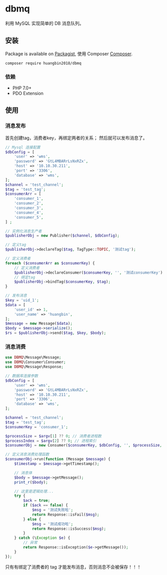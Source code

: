 # dbmq
利用 MySQL 实现简单的 DB 消息队列。

## 安装

Package is available on [Packagist](https://packagist.org/packages/huangbin2018/dbmq),
使用 Composer [Composer](http://getcomposer.org).

```shell
composer require huangbin2018/dbmq
```

### 依赖

- PHP 7.0+
- PDO Extension

## 使用
### 消息发布
首先创建tag，消费者key，再绑定两者的关系；
然后就可以发布消息了。
```php
// Mysql 连接配置
$dbConfig = [
    'user' => 'wms',
    'password' => 'GtL4MBARrLsNxRZx',
    'host' => '10.10.30.211',
    'port' => '3306',
    'database' => 'wms',
];
$channel = 'test_channel';
$tag = 'test_tag';
$consumerArr = [
    'consumer_1',
    'consumer_2',
    'consumer_3',
    'consumer_4',
    'consumer_5',
] ;

// 实例化消息生产者
$publisherObj = new Publisher($channel, $dbConfig);

// 定义tag
$publisherObj->declareTag($tag, TagType::TOPIC, '测试tag');

// 定义消费者
foreach ($consumerArr as $consumerKey) {
    // 定义消费者
    $publisherObj->declareConsumer($consumerKey, '', '测试consumerKey');
    // 绑定tag
    $publisherObj->bindTag($consumerKey, $tag);
}

// 发布消息
$key = 'uid_1';
$data = [
    'user_id' => 1,
    'user_name' => 'huangbin',
];
$message = new Message($data);
$body = $message->serialize();
$rs = $publisherObj->send($tag, $key, $body);

```

### 消息消费

```php
use DBMQ\Message\Message;
use DBMQ\Consumer\Consumer;
use DBMQ\Message\Response;

// 数据库连接参数
$dbConfig = [
    'user' => 'wms',
    'password' => 'GtL4MBARrLsNxRZx',
    'host' => '10.10.30.211',
    'port' => '3306',
    'database' => 'wms',
];

$channel = 'test_channel';
$tag = 'test_tag';
$consumerKey = 'consumer_1';

$processSize = $argv[1] ?? 0; // 消费者进程数
$processIndex = $argv[2] ?? 0; // 进程索引
$consumerObj = new Consumer($consumerKey, $dbConfig, '', $processSize, $processIndex);

// 定义消息消费处理函数
$consumerObj->run(function (Message $message) {
    $timestamp = $message->getTimestamp();

    // 消息体
    $body = $message->getMessage();
    print_r($body);

    // 这里是逻辑处理...
    try {
        $ack = true;
        if ($ack == false) {
            $msg = '测试失败啦';
            return Response::isFail($msg);
        } else {
            $msg = '测试成功啦';
            return Response::isSuccess($msg);
        }
    } catch (\Exception $e) {
        // 异常
        return Response::isException($e->getMessage());
    }
});
```
只有有绑定了消费者的 tag 才能发布消息，否则消息不会被保存！！！
